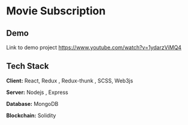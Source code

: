 
# Movie Subscription


## Demo

Link to demo project
https://www.youtube.com/watch?v=1ydarzViMQ4

## Tech Stack

**Client:** React, Redux , Redux-thunk , SCSS, Web3js

**Server:** Nodejs , Express 

**Database:** MongoDB 

**Blockchain:** Solidity 


